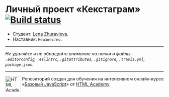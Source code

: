# Личный проект «Кекстаграм» [![Build status][travis-image]][travis-url]

* Студент: [Lena Zhuravleva](https://up.htmlacademy.ru/javascript/9/user/337259).
* Наставник: `Неизвестно`.

---

_Не удаляйте и не обращайте внимание на папки и файлы:_<br>
_`.editorconfig`, `.eslintrc`, `.gitattributes`, `.gitignore`, `.travis.yml`, `package.json`._

---

<a href="https://htmlacademy.ru/intensive/javascript"><img align="left" width="50" height="50" title="HTML Academy" src="https://up.htmlacademy.ru/static/img/intensive/javascript/logo-for-github.svg"></a>

Репозиторий создан для обучения на интенсивном онлайн‑курсе «[Базовый JavaScript](https://htmlacademy.ru/intensive/javascript)» от [HTML Academy](https://htmlacademy.ru).

[travis-image]: https://travis-ci.org/htmlacademy-javascript/337259-kekstagram.svg?branch=master
[travis-url]: https://travis-ci.org/htmlacademy-javascript/337259-kekstagram
